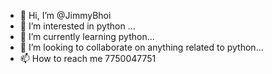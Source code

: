 - 👋 Hi, I’m @JimmyBhoi
- 👀 I’m interested in python ...
- 🌱 I’m currently learning python...
- 💞️ I’m looking to collaborate on anything related to python...
- 📫 How to reach me 7750047751

<!---
JimmyBhoi/JimmyBhoi is a ✨ special ✨ repository because its `README.md` (this file) appears on your GitHub profile.
You can click the Preview link to take a look at your changes.
--->
